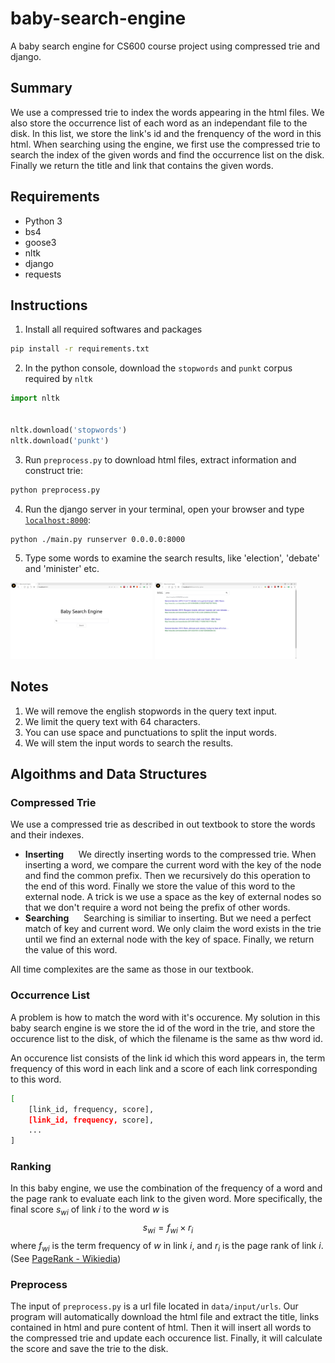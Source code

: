 # baby-search-engine
A baby search engine for CS600 course project using compressed trie and django.

## Summary
We use a compressed trie to index the words appearing in the html files. We also store the occurrence list of each word as an independant file to the disk. In this list, we store the link's id and the frenquency of the word in this html. When searching using the engine, we first use the compressed trie to search the index of the given words and find the occurrence list on the disk. Finally we return the title and link that contains the given words.

## Requirements
- Python 3
- bs4
- goose3
- nltk
- django
- requests

## Instructions
1. Install all required softwares and packages
```bash
pip install -r requirements.txt
```
2. In the python console, download the `stopwords` and `punkt` corpus required by `nltk`
```python
import nltk


nltk.download('stopwords')
nltk.download('punkt')
```
3. Run `preprocess.py` to download html files, extract information and construct trie:
```bash
python preprocess.py
```
4. Run the django server in your terminal, open your browser and type [`localhost:8000`](http://localhost:8000):
```bash
python ./main.py runserver 0.0.0.0:8000
```
5. Type some words to examine the search results, like 'election', 'debate' and 'minister' etc.

<img width="45%" src="https://raw.githubusercontent.com/LuChang-CS/baby-search-engine/master/screenshots/1.png" />
<img width="45%" src="https://raw.githubusercontent.com/LuChang-CS/baby-search-engine/master/screenshots/2.png" />

## Notes
1. We will remove the english stopwords in the query text input.
2. We limit the query text with 64 characters.
3. You can use space and punctuations to split the input words.
4. We will stem the input words to search the results.

## Algoithms and Data Structures

### Compressed Trie
We use a compressed trie as described in out textbook to store the words and their indexes.
- **Inserting** &nbsp;&nbsp;&nbsp;&nbsp; We directly inserting words to the compressed trie. When inserting a word, we compare the current word with the key of the node and find the common prefix. Then we recursively do this operation to the end of this word. Finally we store the value of this word to the external node. A trick is we use a space as the key of external nodes so that we don't require a word not being the prefix of other words.
- **Searching** &nbsp;&nbsp;&nbsp;&nbsp; Searching is similiar to inserting. But we need a perfect match of key and current word. We only claim the word exists in the trie until we find an external node with the key of space. Finally, we return the value of this word.

All time complexites are the same as those in our textbook.

### Occurrence List
A problem is how to match the word with it's occurence. My solution in this baby search engine is we store the id of the word in the trie, and store the occurence list to the disk, of which the filename is the same as thw word id.

An occurence list consists of the link id which this word appears in, the term frequency of this word in each link and a score of each link corresponding to this word.
```bash
[
    [link_id, frequency, score],
    [link_id, frequency, score],
    ...
]
```

### Ranking
In this baby engine, we use the combination of the frequency of a word and the page rank to evaluate each link to the given word. More specifically, the final score $s_{wi}$ of link $i$ to the word $w$ is
$$ s_{wi} = f_{wi} \times r_i $$
where $f_{wi}$ is the term frequency of $w$ in link $i$, and $r_i$ is the page rank of link $i$. (See [PageRank - Wikiedia](https://en.wikipedia.org/wiki/PageRank))

### Preprocess
The input of `preprocess.py` is a url file located in `data/input/urls`. Our program will automatically download the html file and extract the title, links contained in html and pure content of html. Then it will insert all words to the compressed trie and update each occurence list. Finally, it will calculate the score and save the trie to the disk.
